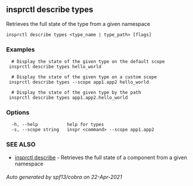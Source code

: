 ## insprctl describe types

Retrieves the full state of the type from a given namespace

```
insprctl describe types <type_name | type_path> [flags]
```

### Examples

```
  # Display the state of the given type on the default scope
 insprctl describe types hello_world

  # Display the state of the given type on a custom scope
 insprctl describe types --scope app1.app2 hello_world

  # Display the state of the given type by the path
 insprctl describe types app1.app2.hello_world

```

### Options

```
  -h, --help           help for types
  -s, --scope string   inspr <command> --scope app1.app2
```

### SEE ALSO

* [insprctl describe](inspr_describe.md)	 - Retrieves the full state of a component from a given namespace

###### Auto generated by spf13/cobra on 22-Apr-2021
